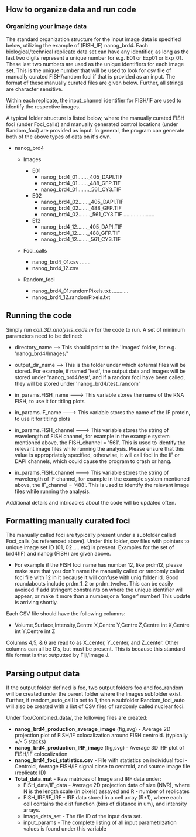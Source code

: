 ## How to organize data and run code

### Organizing your image data

The standard organization structure for the input image data is specified below, utilizing the example of (FISH_IF) nanog_brd4. Each biological/technical replicate data set can have any identifier, as long as the last two digits represent a unique number for e.g. E01 or Exp01 or Exp_01. These last two numbers are used as the unique identifiers for each image set. This is the unique number that will be used to look for csv file of manually curated FISH/random foci if that is provided as an input. The format of these manually curated files are given below. Further, all strings are character sensitive.

Within each replicate, the input_channel identifier for FISH/IF are used to identify the respective images.

A typical folder structure is listed below, where the manually curated FISH foci (under Foci_calls) and manually generated control locations (under Random_foci) are provided as input. In general, the program can generate both of the above types of data on it's own.

* nanog_brd4
	* Images
		* 	E01
			* nanog_brd4_01......._405_DAPI.TIF
			* 	nanog_brd4_01......._488_GFP.TIF
			* nanog_brd4_01........_561_CY3.TIF
		* E02
			* nanog_brd4_02......._405_DAPI.TIF
			* 	nanog_brd4_02......._488_GFP.TIF
			* nanog_brd4_02........_561_CY3.TIF
		.....................
		* E12
			* nanog_brd4_12......._405_DAPI.TIF
			* 	nanog_brd4_12......._488_GFP.TIF
			* nanog_brd4_12........_561_CY3.TIF

	* Foci_calls
		* 	nanog_brd4_01.csv
		.......
		* nanog_brd4_12.csv

	* Random_foci
		* 	nanog_brd4_01.randomPixels.txt
				...........
		* nanog_brd4_12.randomPixels.txt



## Running the code

Simply run *call_3D_analysis_code.m* for the code to run. A set of minimum parameters need to be defined:

* directory_name	-->	This should point to the 'Images' folder, for e.g. 'nanog_brd4/Images/'

* output_dir_name	-->	This is the folder under which external files will be stored. For example, if named 'test', the output data and images will be stored under 'nanog_brd4/test', and if a random foci have been called, they will be stored under 'nanog_brd4/test_random'


* in_params.FISH_name	--->	This variable stores the name of the RNA FISH, to use it for titling plots

* in_params.IF_name	--->	This variable stores the name of the IF protein, to use it for titling plots

* in_params.FISH_channel	--->	This variable stores the string of wavelength of FISH channel, for example in the example system mentioned above, the FISH_channel = '561'. This is used to identify the relevant image files while running the analysis. Please ensure that this value is appropriately specified, otherwise, it will call foci in the IF or DAPI channels, which could cause the program to crash or hang.

* in_params.FISH_channel	--->	This variable stores the string of wavelength of IF channel, for example in the example system mentioned above, the IF_channel = '488'. This is used to identify the relevant image files while running the analysis.


Additional details and intricacies about the code will be updated often.

## Formatting manually curated foci

The manually called foci are typically present under a subfolder called Foci_calls (as referenced above). Under this folder, csv files with pointers to unique image set ID (01, 02 ,... etc) is present. Examples for the set of brd4(IF) and nanog (FISH) are given above.

* For example if the FISH foci name has number 12, like prdm12, please make sure that you don't name the manually called or randomly called foci file with 12 in it because it will confuse with uniq folder id. Good roundabouts include prdm_1_2 or prdm_twelve. This can be easily avoided if add stringent constraints on where the unique identifier will appear, or make it more than a number,or a 'longer' number! This update is arriving shortly.

Each CSV file should have the following columns:

* Volume,Surface,Intensity,Centre X,Centre Y,Centre Z,Centre int X,Centre int Y,Centre int Z


Columns 4,5, & 6 are read to as X_center, Y_center, and Z_center. Other columns can all be 0's, but must be present. This is because this standard file format is that outputted by Fiji/Image J.

## Parsing output data
If the output folder defined is foo, two output folders foo and foo_random will be created under the parent folder where the Images subfolder exist. Further, if random_auto_call is set to 1, then a subfolder Random_foci_auto will also be created with a list of CSV files of randomly called nuclear foci.

Under foo/Combined_data/, the following files are created:
* **nanog_brd4_production_average_image** (fig,svg) - Average 2D projection plot of FISH/IF colocalization around FISH centroid. (typically +/- 5 stacks)
* **nanog_brd4_production_IRF_image** (fig,svg) - Average 3D IRF plot of FISH/IF colocalization
* **nanog_brd4_foci_statistics.csv** - File with statistics on individual foci - Centroid, Average FISH/IF signal close to centroid, and source image file (replicate ID)
* **Total_data.mat** - Raw matrices of Image and IRF data under:
  * FISH_data/IF_data - Average 2D projection data of size (N*N*R), where N is the length scale (in pixels) assayed and R - number of replicates
  * FISH_IRF/IF_IRF - IRF data stored in a cell array (R*1), where each cell contains the dist function (bins of distance in um), and intensity arrays.
  * image_data_set - The file ID of the input data set.
  * input_params - The complete listing of all input parametrization values is found under this variable
